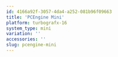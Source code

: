 ```yaml
---
id: 4166a92f-3057-4da4-a252-081b96f09663
title: 'PCEngine Mini'
platform: turbografx-16
system_type: mini
variation: ''
accessories: ''
slug: pcengine-mini
---
```

